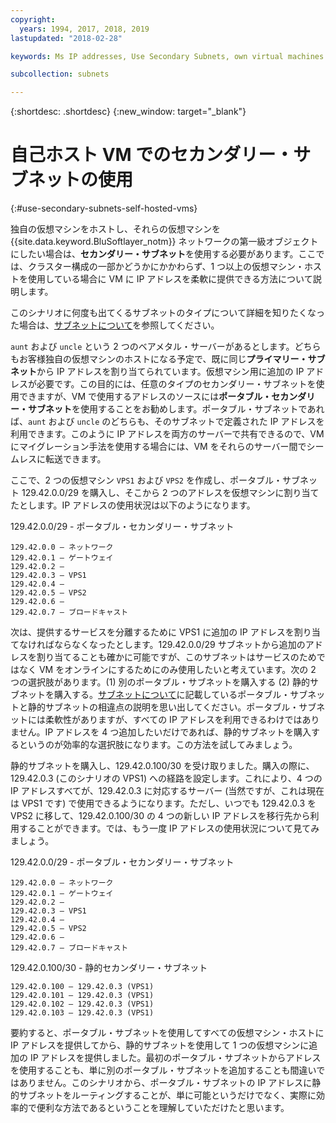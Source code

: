```yaml
---
copyright:
  years: 1994, 2017, 2018, 2019
lastupdated: "2018-02-28"

keywords: Ms IP addresses, Use Secondary Subnets, own virtual machines

subcollection: subnets

---
```

{:shortdesc: .shortdesc}
{:new_window: target="_blank"}

# 自己ホスト VM でのセカンダリー・サブネットの使用
{:#use-secondary-subnets-self-hosted-vms}

独自の仮想マシンをホストし、それらの仮想マシンを {{site.data.keyword.BluSoftlayer_notm}} ネットワークの第一級オブジェクトにしたい場合は、**セカンダリー・サブネット**を使用する必要があります。ここでは、クラスター構成の一部かどうかにかかわらず、1 つ以上の仮想マシン・ホストを使用している場合に VM に IP アドレスを柔軟に提供できる方法について説明します。

このシナリオに何度も出てくるサブネットのタイプについて詳細を知りたくなった場合は、[サブネットについて](/docs/infrastructure/subnets?topic=subnets-about-subnets-and-ips)を参照してください。

`aunt` および `uncle` という 2 つのベアメタル・サーバーがあるとします。どちらもお客様独自の仮想マシンのホストになる予定で、既に同じ**プライマリー・サブネット**から IP アドレスを割り当てられています。仮想マシン用に追加の IP アドレスが必要です。この目的には、任意のタイプのセカンダリー・サブネットを使用できますが、VM で使用するアドレスのソースには**ポータブル・セカンダリー・サブネット**を使用することをお勧めします。ポータブル・サブネットであれば、`aunt` および `uncle` のどちらも、そのサブネットで定義された IP アドレスを利用できます。このように IP アドレスを両方のサーバーで共有できるので、VM にマイグレーション手法を使用する場合には、VM をそれらのサーバー間でシームレスに転送できます。

ここで、2 つの仮想マシン `VPS1` および `VPS2` を作成し、ポータブル・サブネット 129.42.0.0/29 を購入し、そこから 2 つのアドレスを仮想マシンに割り当てたとします。IP アドレスの使用状況は以下のようになります。

129.42.0.0/29 - ポータブル・セカンダリー・サブネット
```
129.42.0.0 – ネットワーク
129.42.0.1 – ゲートウェイ
129.42.0.2 –
129.42.0.3 – VPS1
129.42.0.4 –
129.42.0.5 – VPS2
129.42.0.6 –
129.42.0.7 – ブロードキャスト
```

次は、提供するサービスを分離するために VPS1 に追加の IP アドレスを割り当てなければならなくなったとします。129.42.0.0/29 サブネットから追加のアドレスを割り当てることも確かに可能ですが、このサブネットはサービスのためではなく VM をオンラインにするためにのみ使用したいと考えています。次の 2 つの選択肢があります。(1) 別のポータブル・サブネットを購入する (2) 静的サブネットを購入する。[サブネットについて](/docs/infrastructure/subnets?topic=subnets-about-subnets-and-ips)に記載しているポータブル・サブネットと静的サブネットの相違点の説明を思い出してください。ポータブル・サブネットには柔軟性がありますが、すべての IP アドレスを利用できるわけではありません。IP アドレスを 4 つ追加したいだけであれば、静的サブネットを購入するというのが効率的な選択肢になります。この方法を試してみましょう。

静的サブネットを購入し、129.42.0.100/30 を受け取りました。購入の際に、129.42.0.3 (このシナリオの VPS1) への経路を設定します。これにより、4 つの IP アドレスすべてが、129.42.0.3 に対応するサーバー (当然ですが、これは現在は VPS1 です) で使用できるようになります。ただし、いつでも 129.42.0.3 を VPS2 に移して、129.42.0.100/30 の 4 つの新しい IP アドレスを移行先から利用することができます。では、もう一度 IP アドレスの使用状況について見てみましょう。

129.42.0.0/29 - ポータブル・セカンダリー・サブネット
```
129.42.0.0 – ネットワーク
129.42.0.1 – ゲートウェイ
129.42.0.2 –
129.42.0.3 – VPS1
129.42.0.4 –
129.42.0.5 – VPS2
129.42.0.6 –
129.42.0.7 – ブロードキャスト
```

129.42.0.100/30 - 静的セカンダリー・サブネット
```
129.42.0.100 – 129.42.0.3 (VPS1)
129.42.0.101 – 129.42.0.3 (VPS1)
129.42.0.102 – 129.42.0.3 (VPS1)
129.42.0.103 – 129.42.0.3 (VPS1)
```

要約すると、ポータブル・サブネットを使用してすべての仮想マシン・ホストに IP アドレスを提供してから、静的サブネットを使用して 1 つの仮想マシンに追加の IP アドレスを提供しました。最初のポータブル・サブネットからアドレスを使用することも、単に別のポータブル・サブネットを追加することも間違いではありません。このシナリオから、ポータブル・サブネットの IP アドレスに静的サブネットをルーティングすることが、単に可能というだけでなく、実際に効率的で便利な方法であるということを理解していただけたと思います。
